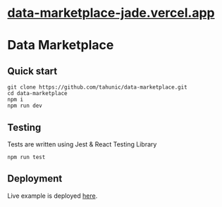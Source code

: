 # [data-marketplace-jade.vercel.app](https://data-marketplace-jade.vercel.app)

# Data Marketplace

## Quick start

```
git clone https://github.com/tahunic/data-marketplace.git
cd data-marketplace
npm i
npm run dev
```

## Testing

Tests are written using Jest & React Testing Library 

```
npm run test
```

## Deployment

Live example is deployed [here](https://data-marketplace-jade.vercel.app).
